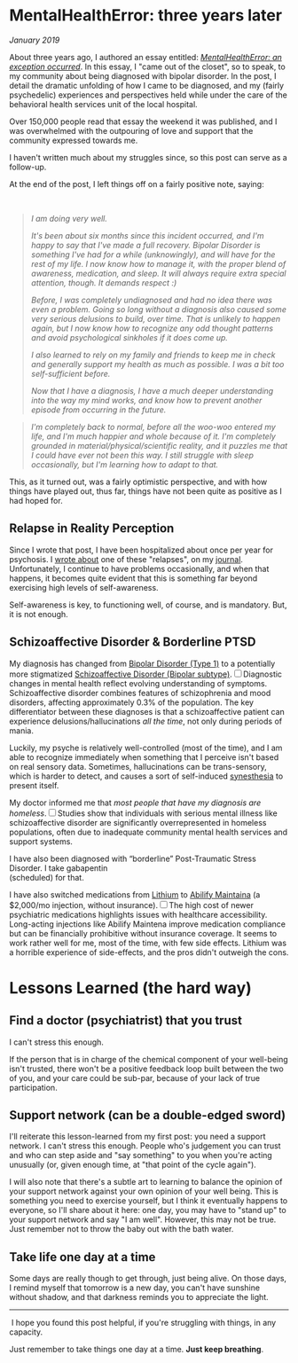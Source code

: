 # MentalHealthError: three years later
*January 2019*





  About three years ago, I authored an essay entitled: [*MentalHealthError: an exception occurred*](/essays/2016-01-mentalhealtherror_an_exception_occurred). In this essay, I "came out of the closet", so to speak, to my community about being diagnosed with bipolar disorder. In the post, I detail the dramatic unfolding of how I came to be diagnosed, and my (fairly psychedelic) experiences and perspectives held while under the care of the behavioral health services unit of the local hospital.

 Over 150,000 people read that essay the weekend it was published, and I was overwhelmed with the outpouring of love and support that the community expressed towards me.

 I haven't written much about my struggles since, so this post can serve as a follow\-up.

 At the end of the post, I left things off on a fairly positive note, saying:

  

 
> *I am doing very well.*
> 
>  *It's been about six months since this incident occurred, and I'm happy to say that I've made a full recovery. Bipolar Disorder is something I've had for a while (unknowingly), and will have for the rest of my life. I now know how to manage it, with the proper blend of awareness, medication, and sleep. It will always require extra special attention, though. It demands respect :)*
> 
>  *Before, I was completely undiagnosed and had no idea there was even a problem. Going so long without a diagnosis also caused some very serious delusions to build, over time. That is unlikely to happen again, but I now know how to recognize any odd thought patterns and avoid psychological sinkholes if it does come up.*
> 
>  *I also learned to rely on my family and friends to keep me in check and generally support my health as much as possible. I was a bit too self\-sufficient before.* 
> 
>  *Now that I have a diagnosis, I have a much deeper understanding into the way my mind works, and know how to prevent another episode from occurring in the future.*

 
> *I'm completely back to normal, before all the woo\-woo entered my life, and I'm much happier and whole because of it. I'm completely grounded in material/physical/scientific reality, and it puzzles me that I could have ever not been this way. I still struggle with sleep occasionally, but I'm learning how to adapt to that.*

 This, as it turned out, was a fairly optimistic perspective, and with how things have played out, thus far, things have not been quite as positive as I had hoped for.

 ## Relapse in Reality Perception

 Since I wrote that post, I have been hospitalized about once per year for psychosis. I [wrote about](http://journal.kennethreitz.org/entry/on-mania) one of these "relapses", on my [journal](https://journal.kennethreitz.org/). Unfortunately, I continue to have problems occasionally, and when that happens, it becomes quite evident that this is something far beyond exercising high levels of self\-awareness.

 Self\-awareness is key, to functioning well, of course, and is mandatory. But, it is not enough.

 ## Schizoaffective Disorder \& Borderline PTSD

 My diagnosis has changed from [Bipolar Disorder (Type 1\)](https://en.wikipedia.org/wiki/Bipolar_disorder) to a potentially more stigmatized [Schizoaffective Disorder (Bipolar subtype)](https://en.wikipedia.org/wiki/Schizoaffective_disorder).<label for="sn-diagnosis-change" class="margin-toggle sidenote-number"></label><input type="checkbox" id="sn-diagnosis-change" class="margin-toggle"/><span class="sidenote">Diagnostic changes in mental health reflect evolving understanding of symptoms. Schizoaffective disorder combines features of schizophrenia and mood disorders, affecting approximately 0.3% of the population.</span> The key differentiator between these diagnoses is that a schizoaffective patient can experience delusions/hallucinations *all the time*, not only during periods of mania.

 Luckily, my psyche is relatively well\-controlled (most of the time), and I am able to recognize immediately when something that I perceive isn't based on real sensory data. Sometimes, hallucinations can be trans\-sensory, which is harder to detect, and causes a sort of self\-induced [synesthesia](https://en.wikipedia.org/wiki/Synesthesia) to present itself.

 My doctor informed me that *most people that have my diagnosis are homeless*.<label for="sn-homelessness-statistics" class="margin-toggle sidenote-number"></label><input type="checkbox" id="sn-homelessness-statistics" class="margin-toggle"/><span class="sidenote">Studies show that individuals with serious mental illness like schizoaffective disorder are significantly overrepresented in homeless populations, often due to inadequate community mental health services and support systems.</span>   
  
I have also been diagnosed with “borderline” Post\-Traumatic Stress Disorder. I take gabapentin   
(scheduled) for that.

 I have also switched medications from [Lithium](https://en.wikipedia.org/wiki/Lithium_(medication)) to [Abilify Maintaina](https://en.wikipedia.org/wiki/Aripiprazole) (a $2,000/mo injection, without insurance).<label for="sn-medication-costs" class="margin-toggle sidenote-number"></label><input type="checkbox" id="sn-medication-costs" class="margin-toggle"/><span class="sidenote">The high cost of newer psychiatric medications highlights issues with healthcare accessibility. Long-acting injections like Abilify Maintena improve medication compliance but can be financially prohibitive without insurance coverage.</span> It seems to work rather well for me, most of the time, with few side effects. Lithium was a horrible experience of side\-effects, and the pros didn't outweigh the cons.  
  


 # Lessons Learned (the hard way)

 ## Find a doctor (psychiatrist) that you trust

 I can't stress this enough. 

 If the person that is in charge of the chemical component of your well\-being isn't trusted, there won't be a positive feedback loop built between the two of you, and your care could be sub\-par, because of your lack of true participation.

 ## Support network (can be a double\-edged sword)

 I'll reiterate this lesson\-learned from my first post: you need a support network. I can't stress this enough. People who's judgement you can trust and who can step aside and "say something" to you when you're acting unusually (or, given enough time, at "that point of the cycle again"). 

 I will also note that there's a subtle art to learning to balance the opinion of your support network against your own opinion of your well being. This is something you need to exercise yourself, but I think it eventually happens to everyone, so I'll share about it here: one day, you may have to "stand up" to your support network and say "I am well". However, this may not be true. Just remember not to throw the baby out with the bath water. 

 ## Take life one day at a time

 Some days are really though to get through, just being alive. On those days, I remind myself that tomorrow is a new day, you can't have sunshine without shadow, and that darkness reminds you to appreciate the light.

 

---

  I hope you found this post helpful, if you're struggling with things, in any capacity. 

 Just remember to take things one day at a time. **Just keep breathing**.

  